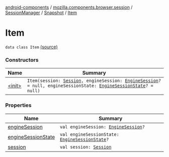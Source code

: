 [android-components](../../../../index.md) / [mozilla.components.browser.session](../../../index.md) / [SessionManager](../../index.md) / [Snapshot](../index.md) / [Item](./index.md)

# Item

`data class Item` [(source)](https://github.com/mozilla-mobile/android-components/blob/master/components/browser/session/src/main/java/mozilla/components/browser/session/SessionManager.kt#L276)

### Constructors

| Name | Summary |
|---|---|
| [&lt;init&gt;](-init-.md) | `Item(session: `[`Session`](../../../-session/index.md)`, engineSession: `[`EngineSession`](../../../../mozilla.components.concept.engine/-engine-session/index.md)`? = null, engineSessionState: `[`EngineSessionState`](../../../../mozilla.components.concept.engine/-engine-session-state/index.md)`? = null)` |

### Properties

| Name | Summary |
|---|---|
| [engineSession](engine-session.md) | `val engineSession: `[`EngineSession`](../../../../mozilla.components.concept.engine/-engine-session/index.md)`?` |
| [engineSessionState](engine-session-state.md) | `val engineSessionState: `[`EngineSessionState`](../../../../mozilla.components.concept.engine/-engine-session-state/index.md)`?` |
| [session](session.md) | `val session: `[`Session`](../../../-session/index.md) |
